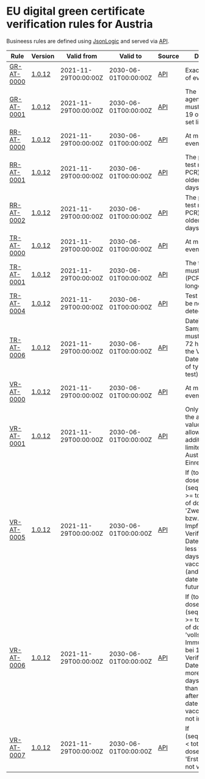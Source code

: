 # EU digital green certificate verification rules for Austria

Busineess rules are defined using [JsonLogic](https://jsonlogic.com) and served via [API](https://dgca-businessrule-service-test.ezdrav.si/rules/AT).

| Rule | Version | Valid from | Valid to | Source | Description |
| ---- | ------- | ---------- | -------- | ------ | ----------- |
| [GR-AT-0000](GR-AT-0000.json) | [1.0.12](GR-AT-0000_1.0.12.json) | 2021-11-29T00:00:00Z | 2030-06-01T00:00:00Z | [API](https://dgca-businessrule-service-test.ezdrav.si/rules/AT/3c348982eaef8b4586a9baa248e7ff835cc620195b284ce28c792d8e19ed4547) | Exactly one type of event. |
| [GR-AT-0001](GR-AT-0001.json) | [1.0.12](GR-AT-0001_1.0.12.json) | 2021-11-29T00:00:00Z | 2030-06-01T00:00:00Z | [API](https://dgca-businessrule-service-test.ezdrav.si/rules/AT/e282099a12d773b3dd294eba95c10bd772f03d7f1e15a1daf85de360aa15df38) | The "disease or agent targeted" must be COVID-19 of the value set list. |
| [RR-AT-0000](RR-AT-0000.json) | [1.0.12](RR-AT-0000_1.0.12.json) | 2021-11-29T00:00:00Z | 2030-06-01T00:00:00Z | [API](https://dgca-businessrule-service-test.ezdrav.si/rules/AT/b361041bbb806c5d4ca46befbab082ff76f25a3849cc6ca1bf4a2e85e178db21) | At most one r-event. |
| [RR-AT-0001](RR-AT-0001.json) | [1.0.12](RR-AT-0001_1.0.12.json) | 2021-11-29T00:00:00Z | 2030-06-01T00:00:00Z | [API](https://dgca-businessrule-service-test.ezdrav.si/rules/AT/6459802b69d04b06c3c37f19ea4fe6a04fe0d3dae157903b9f2227806c15e58f) | The positive NAA test result (e.g., PCR) must be older than 11 days. |
| [RR-AT-0002](RR-AT-0002.json) | [1.0.12](RR-AT-0002_1.0.12.json) | 2021-11-29T00:00:00Z | 2030-06-01T00:00:00Z | [API](https://dgca-businessrule-service-test.ezdrav.si/rules/AT/d8129c62163f92a0458a0674ea363eb8e74582a0ceffae18ad3e6a2565f95e7f) | The positive NAA test result (e.g., PCR) must be no older than 180 days. |
| [TR-AT-0000](TR-AT-0000.json) | [1.0.12](TR-AT-0000_1.0.12.json) | 2021-11-29T00:00:00Z | 2030-06-01T00:00:00Z | [API](https://dgca-businessrule-service-test.ezdrav.si/rules/AT/b214734d7a5859e86d336a55591173f8dc587067442a3ed8f632d55ee1db4652) | At most one t-event. |
| [TR-AT-0001](TR-AT-0001.json) | [1.0.12](TR-AT-0001_1.0.12.json) | 2021-11-29T00:00:00Z | 2030-06-01T00:00:00Z | [API](https://dgca-businessrule-service-test.ezdrav.si/rules/AT/77bdea7fe197fc4eabe971592ec403afb33db7adb31cfe42d5725f5542f5a8e2) | The test type must be NAA (PCR). RAT no longer allowed. |
| [TR-AT-0004](TR-AT-0004.json) | [1.0.12](TR-AT-0004_1.0.12.json) | 2021-11-29T00:00:00Z | 2030-06-01T00:00:00Z | [API](https://dgca-businessrule-service-test.ezdrav.si/rules/AT/da690bbc1d38ee36ccaffb4666502d13e55aa189b253f85001c30c40c9fbd6e3) | Test result must be negative ("not detected"). |
| [TR-AT-0006](TR-AT-0006.json) | [1.0.12](TR-AT-0006_1.0.12.json) | 2021-11-29T00:00:00Z | 2030-06-01T00:00:00Z | [API](https://dgca-businessrule-service-test.ezdrav.si/rules/AT/fd11e94f026068cf0f0e152bc722d94e798a58db320c377c45b469dbeb5eaf29) | DateTime of Sample Collection must be less than 72 hours before the Verification Datetime for a test of type NAA (PCR test). |
| [VR-AT-0000](VR-AT-0000.json) | [1.0.12](VR-AT-0000_1.0.12.json) | 2021-11-29T00:00:00Z | 2030-06-01T00:00:00Z | [API](https://dgca-businessrule-service-test.ezdrav.si/rules/AT/3064c6a2638c31df5368d5293275f41d3dee6e1736107aae419c5563bf714697) | At most one v-event. |
| [VR-AT-0001](VR-AT-0001.json) | [1.0.12](VR-AT-0001_1.0.12.json) | 2021-11-29T00:00:00Z | 2030-06-01T00:00:00Z | [API](https://dgca-businessrule-service-test.ezdrav.si/rules/AT/8583e0de648186a9bef2ed4eff751c1cd7306d6d88dca5f30646f97d5c5df2e3) | Only vaccines in the allowed valueset are allowed, additionally limited by the Austrian Einreiseverordung |
| [VR-AT-0005](VR-AT-0005.json) | [1.0.12](VR-AT-0005_1.0.12.json) | 2021-11-29T00:00:00Z | 2030-06-01T00:00:00Z | [API](https://dgca-businessrule-service-test.ezdrav.si/rules/AT/566a0e2060a6d75662f96aa4c1b3724f2ce51db7a9993a4642278760648ae238) | If (total number of doses > 1) and (sequencenumber >= total number of doses) (AT: 'Zweitimpfung' bzw. 'weitere Impfung') Verification Datetime must be less than 360 days after vaccination date (and vaccination date not in the future). |
| [VR-AT-0006](VR-AT-0006.json) | [1.0.12](VR-AT-0006_1.0.12.json) | 2021-11-29T00:00:00Z | 2030-06-01T00:00:00Z | [API](https://dgca-businessrule-service-test.ezdrav.si/rules/AT/5bfbcb3a23fda341922431fb933680bacc6dc4356f85d0a74c3a551a18831f83) | If (total number of doses = 1) and (sequencenumber >= total number of doses) (AT: 'vollst. Immunisierung bei 1/1') Verification Datetime must be more than 22 days and less than 270 days after vaccination date (and vaccination date not in the future). |
| [VR-AT-0007](VR-AT-0007.json) | [1.0.12](VR-AT-0007_1.0.12.json) | 2021-11-29T00:00:00Z | 2030-06-01T00:00:00Z | [API](https://dgca-businessrule-service-test.ezdrav.si/rules/AT/4b99038e14936c3fabefc2bf21634c9ab15aee51b3c412199b1b7468ac895735) | If (sequencenumber < total number of doses) (AT: 'Erstimpfung') -> not valid anymore |
